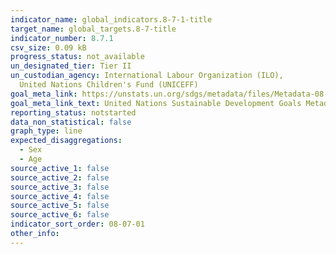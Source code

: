```yaml
---
indicator_name: global_indicators.8-7-1-title
target_name: global_targets.8-7-title
indicator_number: 8.7.1
csv_size: 0.09 kB
progress_status: not_available
un_designated_tier: Tier II
un_custodian_agency: International Labour Organization (ILO),
  United Nations Children's Fund (UNICEFF)
goal_meta_link: https://unstats.un.org/sdgs/metadata/files/Metadata-08-07-01.pdf
goal_meta_link_text: United Nations Sustainable Development Goals Metadata (PDF 297 KB)
reporting_status: notstarted
data_non_statistical: false
graph_type: line
expected_disaggregations:
  - Sex
  - Age
source_active_1: false
source_active_2: false
source_active_3: false
source_active_4: false
source_active_5: false
source_active_6: false
indicator_sort_order: 08-07-01
other_info: 
---
```

